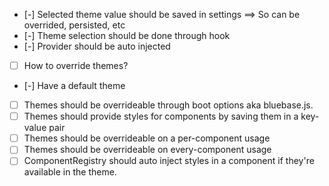 - [-] Selected theme value should be saved in settings ==> So can be overrided, persisted, etc
- [-] Theme selection should be done through hook
- [-] Provider should be auto injected
- [ ] How to override themes?

- [-] Have a default theme
- [ ] Themes should be overrideable through boot options aka bluebase.js.
- [ ] Themes should provide styles for components by saving them in a key-value pair
- [ ] Themes should be overrideable on a per-component usage
- [ ] Themes should be overrideable on every-component usage
- [ ] ComponentRegistry should auto inject styles in a component if they're available in the theme.
